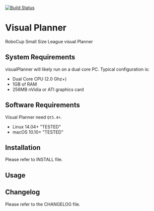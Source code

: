 [![Build Status](https://travis-ci.org/mahi97/ssl-visual-planner.svg?branch=master)](https://travis-ci.org/mahi97/ssl-visual-planner)

Visual Planner
=====

RoboCup Small Size League visual Planner


System Requirements
-----------------------

visualPlanner will likely run on a dual core PC.
Typical configuration is:

- Dual Core CPU (2.0 Ghz+)
- 1GB of RAM
- 256MB nVidia or ATI graphics card


Software Requirements
---------------------

Visual Planner need `Qt5.4+`.

- Linux 14.04+ "TESTED"
- macOS 10.10+ "TESTED"

Installation
------------

Please refer to INSTALL file.


Usage
-----



Changelog
---------

Please refer to the CHANGELOG file.

